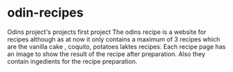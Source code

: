 # odin-recipes
Odins project's projects first project
The odins recipe is a website for recipes although as at now it
only contains a maximum of 3 recipes which are the vanilla cake ,
coquito, potatoes laktes recipes. Each recipe page has an image 
to show the result of the recipe after preparation. Also they contain 
ingedients for the recipe preparation.
